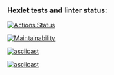 ### Hexlet tests and linter status:
[![Actions Status](https://github.com/CrockDaly/java-project-61/actions/workflows/hexlet-check.yml/badge.svg)](https://github.com/CrockDaly/java-project-61/actions)

[![Maintainability](https://api.codeclimate.com/v1/badges/baccf7a631e169825045/maintainability)](https://codeclimate.com/github/CrockDaly/java-project-61/maintainability)

[![asciicast](https://asciinema.org/a/HBwx9XY1NYznJcjDlyF1RuXDb.svg)](https://asciinema.org/a/HBwx9XY1NYznJcjDlyF1RuXDb)

[![asciicast](https://asciinema.org/a/EK8m6lG8KhLoTVJsEOzr6kTsy.svg)](https://asciinema.org/a/EK8m6lG8KhLoTVJsEOzr6kTsy)
